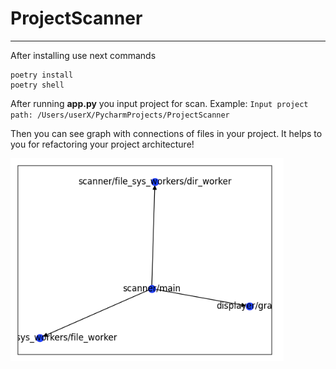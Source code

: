# ProjectScanner 
----

After installing use next commands
```
poetry install
poetry shell
```

After running **app.py** you input project for scan. Example:
``
Input project path: /Users/userX/PycharmProjects/ProjectScanner
``

Then you can see graph with connections of files in your project. It helps to you for refactoring your project architecture!

![img.png](img.png)